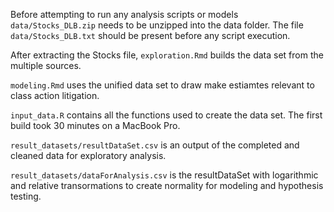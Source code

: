 Before attempting to run any analysis scripts or models `data/Stocks_DLB.zip` needs to be unzipped into the data folder.  The file `data/Stocks_DLB.txt` should be present before any script execution.

After extracting the Stocks file, `exploration.Rmd` builds the data set from the multiple sources.

`modeling.Rmd` uses the unified data set to draw make estiamtes relevant to class action litigation.

`input_data.R` contains all the functions used to create the data set.  The first build took 30 minutes on a MacBook Pro.

`result_datasets/resultDataSet.csv` is an output of the completed and cleaned data for exploratory analysis.

`result_datasets/dataForAnalysis.csv` is the resultDataSet with logarithmic and relative transormations to create normality for modeling and hypothesis testing.